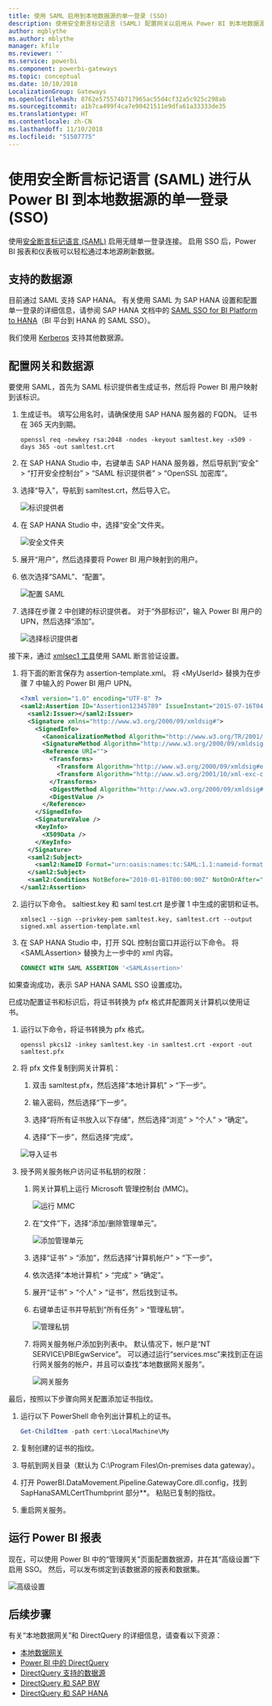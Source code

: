 ```yaml
---
title: 使用 SAML 启用到本地数据源的单一登录 (SSO)
description: 使用安全断言标记语言 (SAML) 配置网关以启用从 Power BI 到本地数据源的单一登录 (SSO)。
author: mgblythe
ms.author: mblythe
manager: kfile
ms.reviewer: ''
ms.service: powerbi
ms.component: powerbi-gateways
ms.topic: conceptual
ms.date: 10/10/2018
LocalizationGroup: Gateways
ms.openlocfilehash: 8762e575574b717965ac55d4cf32a5c925c298ab
ms.sourcegitcommit: a1b7ca499f4ca7e90421511e9dfa61a33333de35
ms.translationtype: HT
ms.contentlocale: zh-CN
ms.lasthandoff: 11/10/2018
ms.locfileid: "51507775"
---
```

# <a name="use-security-assertion-markup-language-saml-for-single-sign-on-sso-from-power-bi-to-on-premises-data-sources"></a>使用安全断言标记语言 (SAML) 进行从 Power BI 到本地数据源的单一登录 (SSO)

使用[安全断言标记语言 (SAML)](https://www.onelogin.com/pages/saml) 启用无缝单一登录连接。 启用 SSO 后，Power BI 报表和仪表板可以轻松通过本地源刷新数据。

## <a name="supported-data-sources"></a>支持的数据源

目前通过 SAML 支持 SAP HANA。 有关使用 SAML 为 SAP HANA 设置和配置单一登录的详细信息，请参阅 SAP HANA 文档中的 [SAML SSO for BI Platform to HANA](https://wiki.scn.sap.com/wiki/display/SAPHANA/SAML+SSO+for+BI+Platform+to+HANA)（BI 平台到 HANA 的 SAML SSO）。

我们使用 [Kerberos](service-gateway-sso-kerberos.md) 支持其他数据源。

## <a name="configuring-the-gateway-and-data-source"></a>配置网关和数据源

要使用 SAML，首先为 SAML 标识提供者生成证书，然后将 Power BI 用户映射到该标识。

1. 生成证书。 填写公用名时，请确保使用 SAP HANA 服务器的 FQDN。 证书在 365 天内到期。

    ```
    openssl req -newkey rsa:2048 -nodes -keyout samltest.key -x509 -days 365 -out samltest.crt
    ```

1. 在 SAP HANA Studio 中，右键单击 SAP HANA 服务器，然后导航到“安全” > “打开安全控制台” > “SAML 标识提供者” > “OpenSSL 加密库”。

1. 选择“导入”，导航到 samltest.crt，然后导入它。

    ![标识提供者](media/service-gateway-sso-saml/identity-providers.png)

1. 在 SAP HANA Studio 中，选择“安全”文件夹。

    ![安全文件夹](media/service-gateway-sso-saml/security-folder.png)

1. 展开“用户”，然后选择要将 Power BI 用户映射到的用户。

1. 依次选择“SAML”、“配置”。

    ![配置 SAML](media/service-gateway-sso-saml/configure-saml.png)

1. 选择在步骤 2 中创建的标识提供者。 对于“外部标识”，输入 Power BI 用户的 UPN，然后选择“添加”。

    ![选择标识提供者](media/service-gateway-sso-saml/select-identity-provider.png)

接下来，通过 [xmlsec1 工具](http://sgros.blogspot.com/2013/01/signing-xml-document-using-xmlsec1.html)使用 SAML 断言验证设置。

1. 将下面的断言保存为 assertion-template.xml。 将 \<MyUserId\> 替换为在步骤 7 中输入的 Power BI 用户 UPN。

    ```xml
    <?xml version="1.0" encoding="UTF-8" ?>
    <saml2:Assertion ID="Assertion12345789" IssueInstant="2015-07-16T04:47:49.858Z" Version="2.0" xmlns:saml2="urn:oasis:names:tc:SAML:2.0:assertion">
      <saml2:Issuer></saml2:Issuer> 
      <Signature xmlns="http://www.w3.org/2000/09/xmldsig#">
        <SignedInfo>
          <CanonicalizationMethod Algorithm="http://www.w3.org/TR/2001/REC-xml-c14n-20010315"/>
          <SignatureMethod Algorithm="http://www.w3.org/2000/09/xmldsig#rsa-sha1"/>
          <Reference URI="">
            <Transforms>
              <Transform Algorithm="http://www.w3.org/2000/09/xmldsig#enveloped-signature"/>
              <Transform Algorithm="http://www.w3.org/2001/10/xml-exc-c14n#"/>
            </Transforms>
            <DigestMethod Algorithm="http://www.w3.org/2000/09/xmldsig#sha1"/>
            <DigestValue />
          </Reference>
        </SignedInfo>
        <SignatureValue />
        <KeyInfo>
          <X509Data />
        </KeyInfo>
      </Signature>
      <saml2:Subject>
        <saml2:NameID Format="urn:oasis:names:tc:SAML:1.1:nameid-format:unspecified"><MyUserId></saml2:NameID>
      </saml2:Subject>
      <saml2:Conditions NotBefore="2010-01-01T00:00:00Z" NotOnOrAfter="2050-01-01T00:00:00Z"/>
    </saml2:Assertion>
    ```

1. 运行以下命令。 saltiest.key 和 saml test.crt 是步骤 1 中生成的密钥和证书。

    ```
    xmlsec1 --sign --privkey-pem samltest.key, samltest.crt --output signed.xml assertion-template.xml
    ```

1. 在 SAP HANA Studio 中，打开 SQL 控制台窗口并运行以下命令。 将 \<SAMLAssertion\> 替换为上一步中的 xml 内容。

    ```SQL
    CONNECT WITH SAML ASSERTION '<SAMLAssertion>'
    ```

如果查询成功，表示 SAP HANA SAML SSO 设置成功。

已成功配置证书和标识后，将证书转换为 pfx 格式并配置网关计算机以使用证书。

1. 运行以下命令，将证书转换为 pfx 格式。

    ```
    openssl pkcs12 -inkey samltest.key -in samltest.crt -export -out samltest.pfx
    ```

1. 将 pfx 文件复制到网关计算机：

    1. 双击 samltest.pfx，然后选择“本地计算机” > “下一步”。

    1. 输入密码，然后选择“下一步”。

    1. 选择“将所有证书放入以下存储”，然后选择“浏览” > “个人” > “确定”。

    1. 选择“下一步”，然后选择“完成”。

    ![导入证书](media/service-gateway-sso-saml/import-certificate.png)

1. 授予网关服务帐户访问证书私钥的权限：

    1. 网关计算机上运行 Microsoft 管理控制台 (MMC)。

        ![运行 MMC](media/service-gateway-sso-saml/run-mmc.png)

    1. 在“文件”下，选择“添加/删除管理单元”。

        ![添加管理单元](media/service-gateway-sso-saml/add-snap-in.png)

    1. 选择“证书” > “添加”，然后选择“计算机帐户” > “下一步”。

    1. 依次选择“本地计算机” > “完成” > “确定”。

    1. 展开“证书” > “个人” > “证书”，然后找到证书。

    1. 右键单击证书并导航到“所有任务” > “管理私钥”。

        ![管理私钥](media/service-gateway-sso-saml/manage-private-keys.png)

    1. 将网关服务帐户添加到列表中。 默认情况下，帐户是“NT SERVICE\PBIEgwService”。 可以通过运行“services.msc”来找到正在运行网关服务的帐户，并且可以查找“本地数据网关服务”。

        ![网关服务](media/service-gateway-sso-saml/gateway-service.png)

最后，按照以下步骤向网关配置添加证书指纹。

1. 运行以下 PowerShell 命令列出计算机上的证书。

    ```powershell
    Get-ChildItem -path cert:\LocalMachine\My
    ```
1. 复制创建的证书的指纹。

1. 导航到网关目录（默认为 C:\Program Files\On-premises data gateway）。

1. 打开 PowerBI.DataMovement.Pipeline.GatewayCore.dll.config，找到 SapHanaSAMLCertThumbprint 部分\*\*。 粘贴已复制的指纹。

1. 重启网关服务。

## <a name="running-a-power-bi-report"></a>运行 Power BI 报表

现在，可以使用 Power BI 中的“管理网关”页面配置数据源，并在其“高级设置”下启用 SSO。 然后，可以发布绑定到该数据源的报表和数据集。

![高级设置](media/service-gateway-sso-saml/advanced-settings.png)

## <a name="next-steps"></a>后续步骤

有关“本地数据网关”和 DirectQuery 的详细信息，请查看以下资源：

* [本地数据网关](service-gateway-onprem.md)
* [Power BI 中的 DirectQuery](desktop-directquery-about.md)
* [DirectQuery 支持的数据源](desktop-directquery-data-sources.md)
* [DirectQuery 和 SAP BW](desktop-directquery-sap-bw.md)
* [DirectQuery 和 SAP HANA](desktop-directquery-sap-hana.md)